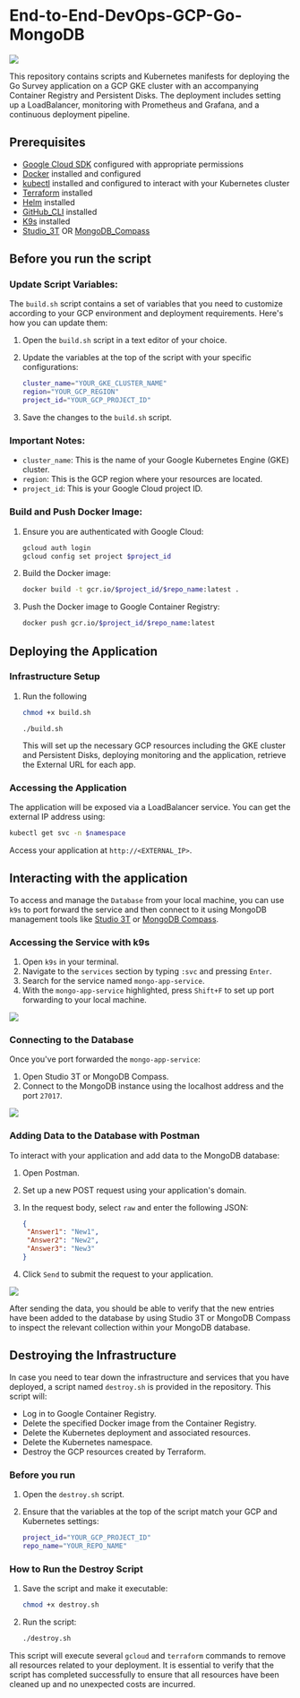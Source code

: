 # End-to-End-DevOps-GCP-Go-MongoDB

<img src=imgs/cover.png>

This repository contains scripts and Kubernetes manifests for deploying the Go Survey application on a GCP GKE cluster with an accompanying Container Registry and Persistent Disks. The deployment includes setting up a LoadBalancer, monitoring with Prometheus and Grafana, and a continuous deployment pipeline.

## Prerequisites

- [Google Cloud SDK](https://cloud.google.com/sdk/docs/install) configured with appropriate permissions
- [Docker](https://docs.docker.com/engine/install/) installed and configured
- [kubectl](https://kubernetes.io/docs/tasks/tools/) installed and configured to interact with your Kubernetes cluster
- [Terraform](https://developer.hashicorp.com/terraform/tutorials/aws-get-started/install-cli) installed
- [Helm](https://helm.sh/docs/intro/install/) installed
- [GitHub_CLI](https://github.com/cli/cli) installed
- [K9s](https://k9scli.io/topics/install/) installed
- [Studio_3T](https://studio3t.com/download/) OR [MongoDB_Compass](https://www.mongodb.com/try/download/atlascli)

## Before you run the script

### Update Script Variables:

The `build.sh` script contains a set of variables that you need to customize according to your GCP environment and deployment requirements. Here's how you can update them:

1. Open the `build.sh` script in a text editor of your choice.

2. Update the variables at the top of the script with your specific configurations:

   ```bash
   cluster_name="YOUR_GKE_CLUSTER_NAME"
   region="YOUR_GCP_REGION"
   project_id="YOUR_GCP_PROJECT_ID"
   ```

3. Save the changes to the `build.sh` script.

### Important Notes:

- `cluster_name`: This is the name of your Google Kubernetes Engine (GKE) cluster.
- `region`: This is the GCP region where your resources are located.
- `project_id`: This is your Google Cloud project ID.

### Build and Push Docker Image:

1. Ensure you are authenticated with Google Cloud:

   ```bash
   gcloud auth login
   gcloud config set project $project_id
   ```

2. Build the Docker image:

   ```bash
   docker build -t gcr.io/$project_id/$repo_name:latest .
   ```

3. Push the Docker image to Google Container Registry:

   ```bash
   docker push gcr.io/$project_id/$repo_name:latest
   ```

## Deploying the Application

### Infrastructure Setup

1. Run the following

   ```bash
   chmod +x build.sh
   ```

   ```
   ./build.sh
   ```

   This will set up the necessary GCP resources including the GKE cluster and Persistent Disks, deploying monitoring and the application, retrieve the External URL for each app.

### Accessing the Application

The application will be exposed via a LoadBalancer service. You can get the external IP address using:

```bash
kubectl get svc -n $namespace
```

Access your application at `http://<EXTERNAL_IP>`.

## Interacting with the application

To access and manage the `Database` from your local machine, you can use `k9s` to port forward the service and then connect to it using MongoDB management tools like [Studio 3T](https://studio3t.com/download/) or [MongoDB Compass](https://www.mongodb.com/try/download/atlascli).

### Accessing the Service with k9s

1. Open `k9s` in your terminal.
2. Navigate to the `services` section by typing `:svc` and pressing `Enter`.
3. Search for the service named `mongo-app-service`.
4. With the `mongo-app-service` highlighted, press `Shift+F` to set up port forwarding to your local machine.

<img src=imgs/k9s-1.png>

### Connecting to the Database

Once you've port forwarded the `mongo-app-service`:

1. Open Studio 3T or MongoDB Compass.
2. Connect to the MongoDB instance using the localhost address and the port `27017`.

<img src=imgs/mongo-compass.png>

### Adding Data to the Database with Postman

To interact with your application and add data to the MongoDB database:

1. Open Postman.
2. Set up a new POST request using your application's domain.
3. In the request body, select `raw` and enter the following JSON:

   ```json
   {
   	"Answer1": "New1",
   	"Answer2": "New2",
   	"Answer3": "New3"
   }
   ```

4. Click `Send` to submit the request to your application.

<img src=imgs/postman.png>

After sending the data, you should be able to verify that the new entries have been added to the database by using Studio 3T or MongoDB Compass to inspect the relevant collection within your MongoDB database.

## Destroying the Infrastructure

In case you need to tear down the infrastructure and services that you have deployed, a script named `destroy.sh` is provided in the repository. This script will:

- Log in to Google Container Registry.
- Delete the specified Docker image from the Container Registry.
- Delete the Kubernetes deployment and associated resources.
- Delete the Kubernetes namespace.
- Destroy the GCP resources created by Terraform.

### Before you run

1. Open the `destroy.sh` script.
2. Ensure that the variables at the top of the script match your GCP and Kubernetes settings:

   ```bash
   project_id="YOUR_GCP_PROJECT_ID"
   repo_name="YOUR_REPO_NAME"
   ```

### How to Run the Destroy Script

1. Save the script and make it executable:

   ```bash
   chmod +x destroy.sh
   ```

2. Run the script:

   ```bash
   ./destroy.sh
   ```

This script will execute several `gcloud` and `terraform` commands to remove all resources related to your deployment. It is essential to verify that the script has completed successfully to ensure that all resources have been cleaned up and no unexpected costs are incurred.
